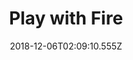 ---
title: Play with Fire
artist: The Reign of Kindo
date: 2018-12-06T02:09:10.555Z
cover: /upload/tumblr_oe04o4ghjq1vfaqyoo1_1280.jpg
styles:
  - Indie Rock
  - Jazz Rock
links:
  spotify: https://play.spotify.com/album/6Yi4tnW7O7FUW9kK3bAUhT
  youtube: https://music.youtube.com/watch?v=U4_3Kt8HP0A
  applemusic: https://itunes.apple.com/us/album/play-with-fire/667827437?uo=4
  soundcloud: ""
  bandcamp: ""
  deezer: https://www.deezer.com/album/6728472
---